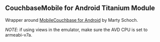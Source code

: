 ## CouchbaseMobile for Android Titanium Module ##

Wrapper around [MobileCouchbase for Android](https://github.com/couchbase/Android-Couchbase)
by Marty Schoch.

*NOTE*: if using views in the emulator, make sure the AVD CPU is set to armeabi-v7a.
